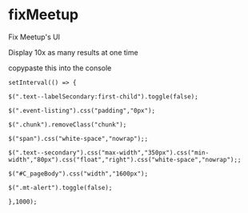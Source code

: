 # fixMeetup
Fix Meetup's UI

Display 10x as many results at one time

copypaste this into the console

	setInterval(() => {

	$(".text--labelSecondary:first-child").toggle(false);
	
	$(".event-listing").css("padding","0px");
	
	$(".chunk").removeClass("chunk");
	
	$("span").css("white-space","nowrap");;
	
	$(".text--secondary").css("max-width","350px").css("min-width","80px").css("float","right").css("white-space","nowrap");;

	$("#C_pageBody").css("width","1600px");
	
	$(".mt-alert").toggle(false);

	},1000);
